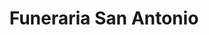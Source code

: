 ---
title: "Funeraria San Antonio"
url: /jinotega/funeraria-san-antonio/
shop: directores de funerarias
---